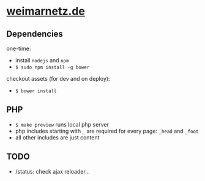 # [weimarnetz.de](http://weimarnetz.de)



## Dependencies

one-time:

- install `nodejs` and `npm`
- `$ sudo npm install -g bower`

checkout assets (for dev and on deploy):
- `$ bower install`


## PHP

- `$ make preview` runs local php server
- php includes starting with `_` are required for every page: `_head` and `_foot`
- all other includes are just content


## TODO

- /status: check ajax reloader…